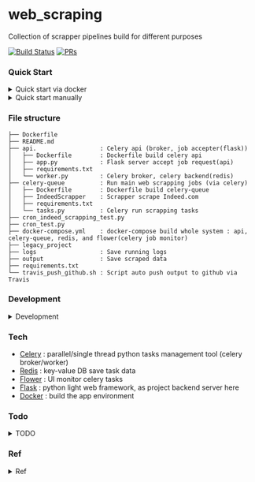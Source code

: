 # web_scraping

Collection of scrapper pipelines build for different purposes 

[![Build Status](https://travis-ci.org/yennanliu/web_scraping.svg?branch=master)](https://travis-ci.org/yennanliu/web_scraping)
[![PRs](https://img.shields.io/badge/PRs-welcome-6574cd.svg)](https://github.com/yennanliu/web_scraping/pulls)


### Quick Start
<details>
<summary>Quick start via docker</summary>

```bash
# Run via docker 
$ cd ~ && git clone https://github.com/yennanliu/web_scraping
$ cd ~ && cd web_scraping &&  docker-compose -f  docker-compose.yml up 
```
- visit the services via 
	- flower UI : http://localhost:5555/
	- Run "add" task : http://localhost:5001/add/1/2
	- Run "web scrape" task : http://localhost:5001/scrap_task
	- Run "indeed scrape" task : http://localhost:5001/indeed_scrap_task

</details>

<details>
<summary>Quick start manually</summary>

```bash
# Run manually 

# STEP 1) open one terminal and run celery server locally 
$ cd ~ && cd web_scraping/celery_queue
$ celery -A tasks worker --loglevel=info

# STEP 2) Run radis server locally (with the other terminal)
# make sure you have already installed radis
$ redis-server

# STEP 3) Run flower  (with the other terminal)
$ cd ~ && cd web_scraping/celery_queue
$ celery flower -A tasks --address=127.0.0.1 --port=5555

# STEP 4) Add a sample task 
# "add" task
$ curl -X POST -d '{"args":[1,2]}' http://localhost:5555/api/task/async-apply/tasks.add

# "multiply" task
$ curl -X POST -d '{"args":[3,5]}' http://localhost:5555/api/task/async-apply/tasks.multiply

# "scrape_task" task
$ curl -X POST   http://localhost:5555/api/task/async-apply/tasks.scrape_task

# "scrape_task_api" task
$ curl -X POST -d '{"args":["mlflow","mlflow"]}' http://localhost:5555/api/task/async-apply/tasks.scrape_task_api

# "indeed_scrap_task" task
$ curl -X POST  http://localhost:5555/api/task/async-apply/tasks.indeed_scrap_task

# "indeed_scrap_api_V1" task
$ curl -X POST -d '{"args":["New+York"]}' http://localhost:5555/api/task/async-apply/tasks.indeed_scrap_api_V1

```
</details>


### File structure 

``` 
├── Dockerfile
├── README.md
├── api.                  : Celery api (broker, job accepter(flask))
│   ├── Dockerfile        : Dockerfile build celery api 
│   ├── app.py            : Flask server accept job request(api)
│   ├── requirements.txt
│   └── worker.py         : Celery broker, celery backend(redis)
├── celery-queue          : Run main web scrapping jobs (via celery)
│   ├── Dockerfile        : Dockerfile build celery-queue
│   ├── IndeedScrapper    : Scrapper scrape Indeed.com 
│   ├── requirements.txt
│   └── tasks.py          : Celery run scrapping tasks 
├── cron_indeed_scrapping_test.py
├── cron_test.py
├── docker-compose.yml    : docker-compose build whole system : api, celery-queue, redis, and flower(celery job monitor)
├── legacy_project        
├── logs                  : Save running logs 
├── output                : Save scraped data 
├── requirements.txt
└── travis_push_github.sh : Script auto push output to github via Travis 

```

### Development

<details>
<summary>Development</summary>

```bash
# Run Unit test # 1 
$ pytest -v tests/
# ================================== test session starts ==================================
# platform darwin -- Python 3.6.4, pytest-5.0.1, py-1.5.2, pluggy-0.12.0 -- /Users/jerryliu/anaconda3/envs/yen_dev/bin/python
# cachedir: .pytest_cache
# rootdir: /Users/jerryliu/web_scraping
# plugins: cov-2.7.1, celery-4.3.0
# collected 10 items                                                                      
# tests/unit_test.py::test_get_soup PASSED                                          [ 10%]
# tests/unit_test.py::test_extract_company PASSED                                   [ 20%]
# tests/unit_test.py::test_extract_salary PASSED                                    [ 30%]
# tests/unit_test.py::test_extract_location PASSED                                  [ 40%]
# tests/unit_test.py::test_extract_job_title PASSED                                 [ 50%]
# tests/unit_test.py::test_extract_summary PASSED                                   [ 60%]
# tests/unit_test.py::test_extract_link PASSED                                      [ 70%]
# tests/unit_test.py::test_extract_date PASSED                                      [ 80%]
# tests/unit_test.py::test_extract_fulltext PASSED                                  [ 90%]
# tests/unit_test.py::test_get_full_job_link_ PASSED                                [100%]

# Run Unit test # 2 
python tests/unit_test_celery.py  -v
# test_addition (__main__.TestAddTask) ... ok
# test_task_state (__main__.TestAddTask) ... ok
# test_multiplication (__main__.TestMultiplyTask) ... ok
# test_task_state (__main__.TestMultiplyTask) ... ok
# ----------------------------------------------------------------------
# Ran 4 tests in 0.131s
# OK

```
</details>

### Tech
* [Celery](http://docs.celeryproject.org/en/latest/getting-started/first-steps-with-celery.html) : parallel/single thread python tasks management tool (celery broker/worker)
* [Redis](https://redis.io/)  : key-value DB save task data 
* [Flower](https://flower.readthedocs.io/en/latest/) : UI monitor celery tasks 
* [Flask](http://flask.palletsprojects.com/en/1.1.x/) : python light web framework, as project backend server here  
* [Docker](https://www.docker.com/get-started) : build the app environment 


### Todo 
<details>
<summary>TODO</summary>

```
### Project level

0. Deploy to Heroku cloud and make the scrapper as an API service 
1. Dockerize the project 
2. Run the scrapping (cron/paralel)jobs via Celery 
4. Add test (unit/integration test) 
5. Design DB model that save scrapping data systematically 

### Programming level 

1. Add utility scripts that can get XPATH of all objects in html
2. Workflow that automate whole processes
3. Job management 
	- Multiprocessing
	- Asynchronous
	- Queue 
4. Scrapping tutorial 
5. Scrapy, Phantomjs 

### Others 

1. Web scrapping 101 tutorial 

```
</details>

### Ref 
<details>
<summary>Ref</summary>
- Scraping via Celery
	- https://www.pythoncircle.com/post/518/scraping-10000-tweets-in-60-seconds-using-celery-rabbitmq-and-docker-cluster-with-rotating-proxy/

- Travis push to github 
	- https://stackoverflow.com/questions/51925941/travis-ci-how-to-push-to-master-branch
	- https://medium.com/@preslavrachev/using-travis-for-secure-building-and-deployment-to-github-5a97afcac113
	- https://gist.github.com/willprice/e07efd73fb7f13f917ea
	- https://www.vinaygopinath.me/blog/tech/commit-to-master-branch-on-github-using-travis-ci/
	- https://www.hidennis.tech/2015/07/07/deploy-blog-using-travis/

- Indeed scrapping 
	- https://medium.com/@msalmon00/web-scraping-job-postings-from-indeed-96bd588dcb4b
	- https://github.com/tarunsinghal92/indeedscrapperlatest

- Distributed scrapping
	- https://github.com/tikazyq/crawlab

- Unit test Celery
	- https://docs.celeryproject.org/en/latest/userguide/testing.html
</details>
